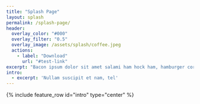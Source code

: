 ```yaml
---
title: "Splash Page"
layout: splash
permalink: /splash-page/
header:
  overlay_color: "#000"
  overlay_filter: "0.5"
  overlay_image: /assets/splash/coffee.jpeg
  actions:
    - label: "Download"
      url: "#test-link"
excerpt: "Bacon ipsum dolor sit amet salami ham hock ham, hamburger corned beef short ribs kielbasa biltong t-bone drumstick tri-tip tail sirloin pork chop."
intro: 
  - excerpt: 'Nullam suscipit et nam, tel'
---
```


{% include feature_row id="intro" type="center" %}
